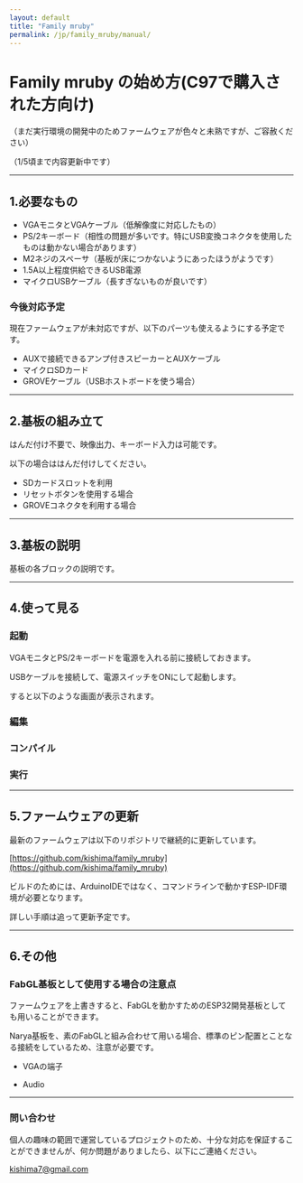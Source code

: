 ```yaml
---
layout: default
title: "Family mruby"
permalink: /jp/family_mruby/manual/
---
```


# Family mruby の始め方(C97で購入された方向け)

（まだ実行環境の開発中のためファームウェアが色々と未熟ですが、ご容赦ください）

（1/5頃まで内容更新中です）

---

## 1.必要なもの

* VGAモニタとVGAケーブル（低解像度に対応したもの）
* PS/2キーボード（相性の問題が多いです。特にUSB変換コネクタを使用したものは動かない場合があります）
* M2ネジのスペーサ（基板が床につかないようにあったほうがようです）
* 1.5A以上程度供給できるUSB電源
* マイクロUSBケーブル（長すぎないものが良いです）

### 今後対応予定

現在ファームウェアが未対応ですが、以下のパーツも使えるようにする予定です。

* AUXで接続できるアンプ付きスピーカーとAUXケーブル
* マイクロSDカード
* GROVEケーブル（USBホストボードを使う場合）

---

## 2.基板の組み立て

はんだ付け不要で、映像出力、キーボード入力は可能です。

以下の場合ははんだ付けしてください。

* SDカードスロットを利用
* リセットボタンを使用する場合
* GROVEコネクタを利用する場合

---

## 3.基板の説明

基板の各ブロックの説明です。

---

## 4.使って見る

### 起動

VGAモニタとPS/2キーボードを電源を入れる前に接続しておきます。

USBケーブルを接続して、電源スイッチをONにして起動します。

すると以下のような画面が表示されます。

### 編集

### コンパイル

### 実行

---

## 5.ファームウェアの更新

最新のファームウェアは以下のリポジトリで継続的に更新しています。

[https://github.com/kishima/family_mruby](https://github.com/kishima/family_mruby)

ビルドのためには、ArduinoIDEではなく、コマンドラインで動かすESP-IDF環境が必要となります。

詳しい手順は追って更新予定です。

---

## 6.その他

### FabGL基板として使用する場合の注意点

ファームウェアを上書きすると、FabGLを動かすためのESP32開発基板としても用いることができます。

Narya基板を、素のFabGLと組み合わせて用いる場合、標準のピン配置とことなる接続をしているため、注意が必要です。

* VGAの端子

* Audio

---

### 問い合わせ

個人の趣味の範囲で運営しているプロジェクトのため、十分な対応を保証することができませんが、何か問題がありましたら、以下にご連絡ください。

kishima7@gmail.com
